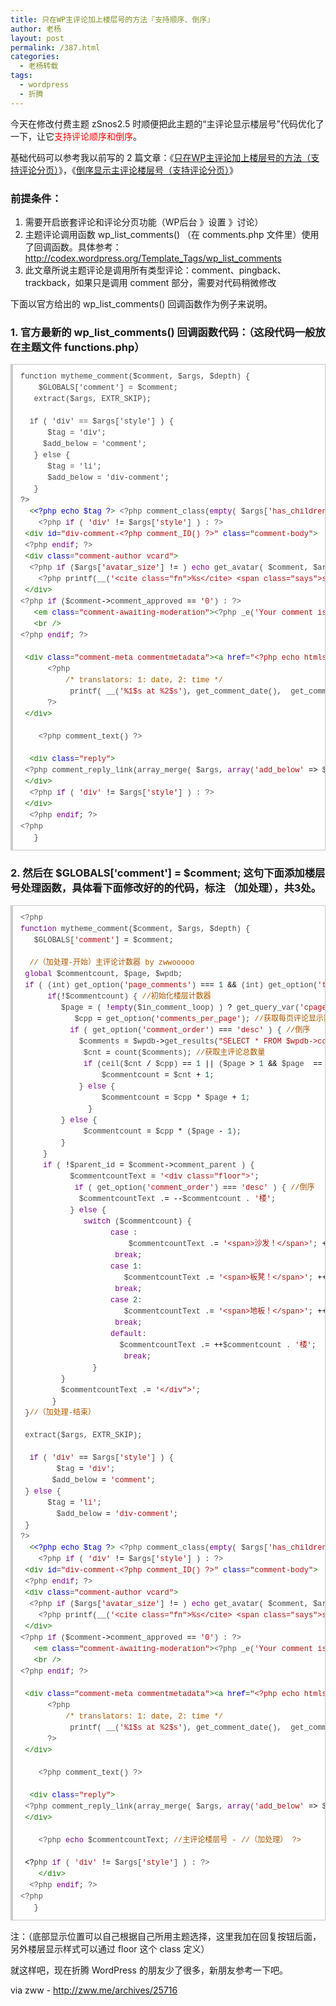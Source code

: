 ```yaml
---
title: 只在WP主评论加上楼层号的方法『支持顺序、倒序』
author: 老杨
layout: post
permalink: /387.html
categories:
  - 老杨转载
tags:
  - wordpress
  - 折腾
---
```

今天在修改付费主题 zSnos2.5 时顺便把此主题的“主评论显示楼层号”代码优化了一下，让它<span style = "color:red;">支持评论顺序和倒序</span>。

基础代码可以参考我以前写的 2 篇文章：《<a href="http://zww.me/archives/25161" target="_blank">只在WP主评论加上楼层号的方法（支持评论分页）</a>》，《<a href="http://zww.me/archives/25230" target="_blank">倒序显示主评论楼层号（支持评论分页）</a>》  


### 前提条件：

1. 需要开启嵌套评论和评论分页功能（WP后台 》设置 》讨论）  
2. 主题评论调用函数 wp\_list\_comments() （在 comments.php 文件里）使用了回调函数。具体参考：<a href="http://codex.wordpress.org/Template_Tags/wp_list_comments" target="_blank">http://codex.wordpress.org/Template_Tags/wp_list_comments</a>  
3. 此文章所说主题评论是调用所有类型评论：comment、pingback、trackback，如果只是调用 comment 部分，需要对代码稍微修改

下面以官方给出的 wp\_list\_comments() 回调函数作为例子来说明。

### 1. 官方最新的 wp\_list\_comments() 回调函数代码：（这段代码一般放在主题文件 functions.php）

<pre style="margin:15px 0;font:100 12px/18px monaco, andale mono, courier new;padding:10px 12px;border:#ccc 1px solid;border-left-width:4px;background-color:#fefefe;box-shadow:0 0 4px #eee;word-break:break-all;word-wrap:break-word;color:#444">function mytheme_comment($comment, $args, $depth) {<br />	$GLOBALS['comment'] = $comment;<br />	extract($args, EXTR_SKIP);<br /><br />	if ( 'div' == $args['style'] ) {<br />		$tag = 'div';<br />		$add_below = 'comment';<br />	} else {<br />		$tag = 'li';<br />		$add_below = 'div-comment';<br />	}<br />?&gt;<br />	<span style="color:#170">&lt;</span><span style="color:#00c">&lt;</span><span style="color:#00c">?php</span> <span style="color:#00c">echo</span> <span style="color:#00c">$tag</span> <span style="color:#00c">?</span><span style="color:#170">&gt;</span> <span style="color:#555">&lt;?php</span> <span style="color:#@cm-word">comment_class</span>(<span style="color:#708">empty</span>( <span style="color:#000-2">$args</span>[<span style="color:#a11">'has_children'</span>] ) <span style="color:#000">?</span> <span style="color:#a11">''</span> : <span style="color:#a11">'parent'</span>) <span style="color:#555">?&gt;</span> id="comment-<span style="color:#555">&lt;?php</span> <span style="color:#@cm-word">comment_ID</span>() <span style="color:#555">?&gt;</span>"&gt;<br />	<span style="color:#555">&lt;?php</span> <span style="color:#708">if</span> ( <span style="color:#a11">'div'</span> <span style="color:#000">!=</span> <span style="color:#000-2">$args</span>[<span style="color:#a11">'style'</span>] ) : <span style="color:#555">?&gt;</span><br />	<span style="color:#170">&lt;div</span> <span style="color:#00c">id</span>=<span style="color:#a11">"div-comment-&lt;?php comment_ID() ?&gt;"</span> <span style="color:#00c">class</span>=<span style="color:#a11">"comment-body"</span><span style="color:#170">&gt;</span><br />	<span style="color:#555">&lt;?php</span> <span style="color:#708">endif</span>; <span style="color:#555">?&gt;</span><br />	<span style="color:#170">&lt;div</span> <span style="color:#00c">class</span>=<span style="color:#a11">"comment-author vcard"</span><span style="color:#170">&gt;</span><br />	<span style="color:#555">&lt;?php</span> <span style="color:#708">if</span> (<span style="color:#000-2">$args</span>[<span style="color:#a11">'avatar_size'</span>] <span style="color:#000">!=</span> <span style="color:#164"></span>) <span style="color:#708">echo</span> <span style="color:#@cm-word">get_avatar</span>( <span style="color:#000-2">$comment</span>, <span style="color:#000-2">$args</span>[<span style="color:#a11">'avatar_size'</span>] ); <span style="color:#555">?&gt;</span><br />	<span style="color:#555">&lt;?php</span> <span style="color:#@cm-word">printf</span>(<span style="color:#@cm-word">__</span>(<span style="color:#a11">'&lt;cite class="fn"&gt;%s&lt;/cite&gt; &lt;span class="says"&gt;says:&lt;/span&gt;'</span>), <span style="color:#@cm-word">get_comment_author_link</span>()) <span style="color:#555">?&gt;</span><br />	<span style="color:#170">&lt;/div</span><span style="color:#170">&gt;</span><br /><span style="color:#555">&lt;?php</span> <span style="color:#708">if</span> (<span style="color:#000-2">$comment</span><span style="color:#000">-&gt;</span><span style="color:#@cm-word">comment_approved</span> <span style="color:#000">==</span> <span style="color:#a11">'0'</span>) : <span style="color:#555">?&gt;</span><br />	<span style="color:#170">&lt;em</span> <span style="color:#00c">class</span>=<span style="color:#a11">"comment-awaiting-moderation"</span><span style="color:#170">&gt;</span><span style="color:#555">&lt;?php</span> <span style="color:#@cm-word">_e</span>(<span style="color:#a11">'Your comment is awaiting moderation.'</span>) <span style="color:#555">?&gt;</span><span style="color:#170">&lt;/em</span><span style="color:#170">&gt;</span><br />	<span style="color:#170">&lt;br</span> <span style="color:#170">/&gt;</span><br /><span style="color:#555">&lt;?php</span> <span style="color:#708">endif</span>; <span style="color:#555">?&gt;</span><br /><br />	<span style="color:#170">&lt;div</span> <span style="color:#00c">class</span>=<span style="color:#a11">"comment-meta commentmetadata"</span><span style="color:#170">&gt;</span><span style="color:#170">&lt;a</span> <span style="color:#00c">href</span>=<span style="color:#a11">"&lt;?php echo htmlspecialchars( get_comment_link( $comment-&gt;comment_ID ) ) ?&gt;"</span><span style="color:#170">&gt;</span><br />		<span style="color:#555">&lt;?php</span><br />			<span style="color:#a50">/* translators: 1: date, 2: time */</span><br />			<span style="color:#@cm-word">printf</span>( <span style="color:#@cm-word">__</span>(<span style="color:#a11">'%1$s at %2$s'</span>), <span style="color:#@cm-word">get_comment_date</span>(),  <span style="color:#@cm-word">get_comment_time</span>()) <span style="color:#555">?&gt;</span><span style="color:#170">&lt;/a</span><span style="color:#170">&gt;</span><span style="color:#555">&lt;?php</span> <span style="color:#@cm-word">edit_comment_link</span>(<span style="color:#@cm-word">__</span>(<span style="color:#a11">'(Edit)'</span>),<span style="color:#a11">'  '</span>,<span style="color:#a11">''</span> );<br />		<span style="color:#555">?&gt;</span><br />	<span style="color:#170">&lt;/div</span><span style="color:#170">&gt;</span><br /><br />	<span style="color:#555">&lt;?php</span> <span style="color:#@cm-word">comment_text</span>() <span style="color:#555">?&gt;</span><br /><br />	<span style="color:#170">&lt;div</span> <span style="color:#00c">class</span>=<span style="color:#a11">"reply"</span><span style="color:#170">&gt;</span><br />	<span style="color:#555">&lt;?php</span> <span style="color:#@cm-word">comment_reply_link</span>(<span style="color:#@cm-word">array_merge</span>( <span style="color:#000-2">$args</span>, <span style="color:#708">array</span>(<span style="color:#a11">'add_below'</span> <span style="color:#000">=&gt;</span> <span style="color:#000-2">$add_below</span>, <span style="color:#a11">'depth'</span> <span style="color:#000">=&gt;</span> <span style="color:#000-2">$depth</span>, <span style="color:#a11">'max_depth'</span> <span style="color:#000">=&gt;</span> <span style="color:#000-2">$args</span>[<span style="color:#a11">'max_depth'</span>]))) <span style="color:#555">?&gt;</span><br />	<span style="color:#170">&lt;/div</span><span style="color:#170">&gt;</span><br />	<span style="color:#555">&lt;?php</span> <span style="color:#708">if</span> ( <span style="color:#a11">'div'</span> <span style="color:#000">!=</span> <span style="color:#000-2">$args</span>[<span style="color:#a11">'style'</span>] ) : <span style="color:#555">?&gt;</span><br />	<span style="color:#170">&lt;/div</span><span style="color:#170">&gt;</span><br />	<span style="color:#555">&lt;?php</span> <span style="color:#708">endif</span>; <span style="color:#555">?&gt;</span><br /><span style="color:#555">&lt;?php</span><br />	}</pre>

### 2. 然后在 $GLOBALS['comment'] = $comment; 这句下面添加楼层号处理函数，具体看下面修改好的的代码，标注 （加处理），共3处。

<pre style="margin:15px 0;font:100 12px/18px monaco, andale mono, courier new;padding:10px 12px;border:#ccc 1px solid;border-left-width:4px;background-color:#fefefe;box-shadow:0 0 4px #eee;word-break:break-all;word-wrap:break-word;color:#444"><span style="color:#555">&lt;?php</span><br /><span style="color:#708">function</span> <span style="color:#@cm-word">mytheme_comment</span>(<span style="color:#000-2">$comment</span>, <span style="color:#000-2">$args</span>, <span style="color:#000-2">$depth</span>) {<br />	<span style="color:#000-2">$GLOBALS</span>[<span style="color:#a11">'comment'</span>] <span style="color:#000">=</span> <span style="color:#000-2">$comment</span>;<br /><br />	 <span style="color:#a50">//（加处理-开始）主评论计数器 by zwwooooo</span><br />	<span style="color:#708">global</span> <span style="color:#000-2">$commentcount</span>, <span style="color:#000-2">$page</span>, <span style="color:#000-2">$wpdb</span>;<br />	<span style="color:#708">if</span> ( (<span style="color:#@cm-word">int</span>) <span style="color:#@cm-word">get_option</span>(<span style="color:#a11">'page_comments'</span>) <span style="color:#000">===</span> <span style="color:#164">1</span> <span style="color:#000">&&</span> (<span style="color:#@cm-word">int</span>) <span style="color:#@cm-word">get_option</span>(<span style="color:#a11">'thread_comments'</span>) <span style="color:#000">===</span> <span style="color:#164">1</span> ) { <span style="color:#a50">//开启嵌套评论和分页才启用</span><br />		<span style="color:#708">if</span>(<span style="color:#000">!</span><span style="color:#000-2">$commentcount</span>) { <span style="color:#a50">//初始化楼层计数器</span><br />			<span style="color:#000-2">$page</span> <span style="color:#000">=</span> ( <span style="color:#000">!</span><span style="color:#708">empty</span>(<span style="color:#000-2">$in_comment_loop</span>) ) <span style="color:#000">?</span> <span style="color:#@cm-word">get_query_var</span>(<span style="color:#a11">'cpage'</span>) : <span style="color:#@cm-word">get_page_of_comment</span>( <span style="color:#000-2">$comment</span><span style="color:#000">-&gt;</span><span style="color:#@cm-word">comment_ID</span>, <span style="color:#000-2">$args</span> ); <span style="color:#a50">//获取当前评论列表页码</span><br />			<span style="color:#000-2">$cpp</span> <span style="color:#000">=</span> <span style="color:#@cm-word">get_option</span>(<span style="color:#a11">'comments_per_page'</span>); <span style="color:#a50">//获取每页评论显示数量</span><br />			<span style="color:#708">if</span> ( <span style="color:#@cm-word">get_option</span>(<span style="color:#a11">'comment_order'</span>) <span style="color:#000">===</span> <span style="color:#a11">'desc'</span> ) { <span style="color:#a50">//倒序</span><br />				<span style="color:#000-2">$comments</span> <span style="color:#000">=</span> <span style="color:#000-2">$wpdb</span><span style="color:#000">-&gt;</span><span style="color:#@cm-word">get_results</span>(<span style="color:#a11">"SELECT * FROM $wpdb-&gt;comments WHERE comment_post_ID = $post-&gt;ID AND comment_type = 'all' AND comment_approved = '1' AND !comment_parent"</span>);<br />				<span style="color:#000-2">$cnt</span> <span style="color:#000">=</span> <span style="color:#@cm-word">count</span>(<span style="color:#000-2">$comments</span>); <span style="color:#a50">//获取主评论总数量</span><br />				<span style="color:#708">if</span> (<span style="color:#@cm-word">ceil</span>(<span style="color:#000-2">$cnt</span> <span style="color:#000">/</span> <span style="color:#000-2">$cpp</span>) <span style="color:#000">==</span> <span style="color:#164">1</span> <span style="color:#000">||</span> (<span style="color:#000-2">$page</span> <span style="color:#000">&gt;</span> <span style="color:#164">1</span> <span style="color:#000">&&</span> <span style="color:#000-2">$page</span>  <span style="color:#000">==</span> <span style="color:#@cm-word">ceil</span>(<span style="color:#000-2">$cnt</span> <span style="color:#000">/</span> <span style="color:#000-2">$cpp</span>))) { <span style="color:#a50">//如果评论只有1页或者是最后一页，初始值为主评论总数</span><br />					<span style="color:#000-2">$commentcount</span> <span style="color:#000">=</span> <span style="color:#000-2">$cnt</span> <span style="color:#000">+</span> <span style="color:#164">1</span>;<br />				} <span style="color:#708">else</span> {<br />					<span style="color:#000-2">$commentcount</span> <span style="color:#000">=</span> <span style="color:#000-2">$cpp</span> <span style="color:#000">*</span> <span style="color:#000-2">$page</span> <span style="color:#000">+</span> <span style="color:#164">1</span>;<br />				}<br />			} <span style="color:#708">else</span> {<br />				<span style="color:#000-2">$commentcount</span> <span style="color:#000">=</span> <span style="color:#000-2">$cpp</span> <span style="color:#000">*</span> (<span style="color:#000-2">$page</span> <span style="color:#000">-</span> <span style="color:#164">1</span>);<br />			}<br />		}<br />		<span style="color:#708">if</span> ( <span style="color:#000">!</span><span style="color:#000-2">$parent_id</span> <span style="color:#000">=</span> <span style="color:#000-2">$comment</span><span style="color:#000">-&gt;</span><span style="color:#@cm-word">comment_parent</span> ) {<br />			<span style="color:#000-2">$commentcountText</span> <span style="color:#000">=</span> <span style="color:#a11">'&lt;div class="floor"&gt;'</span>;<br />			<span style="color:#708">if</span> ( <span style="color:#@cm-word">get_option</span>(<span style="color:#a11">'comment_order'</span>) <span style="color:#000">===</span> <span style="color:#a11">'desc'</span> ) { <span style="color:#a50">//倒序</span><br />				<span style="color:#000-2">$commentcountText</span> .<span style="color:#000">=</span> <span style="color:#000">--</span><span style="color:#000-2">$commentcount</span> . <span style="color:#a11">'楼'</span>;<br />			} <span style="color:#708">else</span> {<br />				<span style="color:#708">switch</span> (<span style="color:#000-2">$commentcount</span>) {<br />					<span style="color:#708">case</span> <span style="color:#164"></span>:<br />						<span style="color:#000-2">$commentcountText</span> .<span style="color:#000">=</span> <span style="color:#a11">'&lt;span&gt;沙发！&lt;/span&gt;'</span>; <span style="color:#000">++</span><span style="color:#000-2">$commentcount</span>;<br />						<span style="color:#708">break</span>;<br />					<span style="color:#708">case</span> <span style="color:#164">1</span>:<br />						<span style="color:#000-2">$commentcountText</span> .<span style="color:#000">=</span> <span style="color:#a11">'&lt;span&gt;板凳！&lt;/span&gt;'</span>; <span style="color:#000">++</span><span style="color:#000-2">$commentcount</span>;<br />						<span style="color:#708">break</span>;<br />					<span style="color:#708">case</span> <span style="color:#164">2</span>:<br />						<span style="color:#000-2">$commentcountText</span> .<span style="color:#000">=</span> <span style="color:#a11">'&lt;span&gt;地板！&lt;/span&gt;'</span>; <span style="color:#000">++</span><span style="color:#000-2">$commentcount</span>;<br />						<span style="color:#708">break</span>;<br />					<span style="color:#708">default</span>:<br />						<span style="color:#000-2">$commentcountText</span> .<span style="color:#000">=</span> <span style="color:#000">++</span><span style="color:#000-2">$commentcount</span> . <span style="color:#a11">'楼'</span>;<br />						<span style="color:#708">break</span>;<br />				}<br />			}<br />			<span style="color:#000-2">$commentcountText</span> .<span style="color:#000">=</span> <span style="color:#a11">'&lt;/div"&gt;'</span>;<br />		}<br />	}<span style="color:#a50">//（加处理-结束）</span><br /><br />	<span style="color:#@cm-word">extract</span>(<span style="color:#000-2">$args</span>, <span style="color:#@cm-word">EXTR_SKIP</span>);<br /><br />	<span style="color:#708">if</span> ( <span style="color:#a11">'div'</span> <span style="color:#000">==</span> <span style="color:#000-2">$args</span>[<span style="color:#a11">'style'</span>] ) {<br />		<span style="color:#000-2">$tag</span> <span style="color:#000">=</span> <span style="color:#a11">'div'</span>;<br />		<span style="color:#000-2">$add_below</span> <span style="color:#000">=</span> <span style="color:#a11">'comment'</span>;<br />	} <span style="color:#708">else</span> {<br />		<span style="color:#000-2">$tag</span> <span style="color:#000">=</span> <span style="color:#a11">'li'</span>;<br />		<span style="color:#000-2">$add_below</span> <span style="color:#000">=</span> <span style="color:#a11">'div-comment'</span>;<br />	}<br /><span style="color:#555">?&gt;</span><br />	<span style="color:#170">&lt;</span><span style="color:#00c">&lt;</span><span style="color:#00c">?php</span> <span style="color:#00c">echo</span> <span style="color:#00c">$tag</span> <span style="color:#00c">?</span><span style="color:#170">&gt;</span> <span style="color:#555">&lt;?php</span> <span style="color:#@cm-word">comment_class</span>(<span style="color:#708">empty</span>( <span style="color:#000-2">$args</span>[<span style="color:#a11">'has_children'</span>] ) <span style="color:#000">?</span> <span style="color:#a11">''</span> : <span style="color:#a11">'parent'</span>) <span style="color:#555">?&gt;</span> id="comment-<span style="color:#555">&lt;?php</span> <span style="color:#@cm-word">comment_ID</span>() <span style="color:#555">?&gt;</span>"&gt;<br />	<span style="color:#555">&lt;?php</span> <span style="color:#708">if</span> ( <span style="color:#a11">'div'</span> <span style="color:#000">!=</span> <span style="color:#000-2">$args</span>[<span style="color:#a11">'style'</span>] ) : <span style="color:#555">?&gt;</span><br />	<span style="color:#170">&lt;div</span> <span style="color:#00c">id</span>=<span style="color:#a11">"div-comment-&lt;?php comment_ID() ?&gt;"</span> <span style="color:#00c">class</span>=<span style="color:#a11">"comment-body"</span><span style="color:#170">&gt;</span><br />	<span style="color:#555">&lt;?php</span> <span style="color:#708">endif</span>; <span style="color:#555">?&gt;</span><br />	<span style="color:#170">&lt;div</span> <span style="color:#00c">class</span>=<span style="color:#a11">"comment-author vcard"</span><span style="color:#170">&gt;</span><br />	<span style="color:#555">&lt;?php</span> <span style="color:#708">if</span> (<span style="color:#000-2">$args</span>[<span style="color:#a11">'avatar_size'</span>] <span style="color:#000">!=</span> <span style="color:#164"></span>) <span style="color:#708">echo</span> <span style="color:#@cm-word">get_avatar</span>( <span style="color:#000-2">$comment</span>, <span style="color:#000-2">$args</span>[<span style="color:#a11">'avatar_size'</span>] ); <span style="color:#555">?&gt;</span><br />	<span style="color:#555">&lt;?php</span> <span style="color:#@cm-word">printf</span>(<span style="color:#@cm-word">__</span>(<span style="color:#a11">'&lt;cite class="fn"&gt;%s&lt;/cite&gt; &lt;span class="says"&gt;says:&lt;/span&gt;'</span>), <span style="color:#@cm-word">get_comment_author_link</span>()) <span style="color:#555">?&gt;</span><br />	<span style="color:#170">&lt;/div</span><span style="color:#170">&gt;</span><br /><span style="color:#555">&lt;?php</span> <span style="color:#708">if</span> (<span style="color:#000-2">$comment</span><span style="color:#000">-&gt;</span><span style="color:#@cm-word">comment_approved</span> <span style="color:#000">==</span> <span style="color:#a11">'0'</span>) : <span style="color:#555">?&gt;</span><br />	<span style="color:#170">&lt;em</span> <span style="color:#00c">class</span>=<span style="color:#a11">"comment-awaiting-moderation"</span><span style="color:#170">&gt;</span><span style="color:#555">&lt;?php</span> <span style="color:#@cm-word">_e</span>(<span style="color:#a11">'Your comment is awaiting moderation.'</span>) <span style="color:#555">?&gt;</span><span style="color:#170">&lt;/em</span><span style="color:#170">&gt;</span><br />	<span style="color:#170">&lt;br</span> <span style="color:#170">/&gt;</span><br /><span style="color:#555">&lt;?php</span> <span style="color:#708">endif</span>; <span style="color:#555">?&gt;</span><br /><br />	<span style="color:#170">&lt;div</span> <span style="color:#00c">class</span>=<span style="color:#a11">"comment-meta commentmetadata"</span><span style="color:#170">&gt;</span><span style="color:#170">&lt;a</span> <span style="color:#00c">href</span>=<span style="color:#a11">"&lt;?php echo htmlspecialchars( get_comment_link( $comment-&gt;comment_ID ) ) ?&gt;"</span><span style="color:#170">&gt;</span><br />		<span style="color:#555">&lt;?php</span><br />			<span style="color:#a50">/* translators: 1: date, 2: time */</span><br />			<span style="color:#@cm-word">printf</span>( <span style="color:#@cm-word">__</span>(<span style="color:#a11">'%1$s at %2$s'</span>), <span style="color:#@cm-word">get_comment_date</span>(),  <span style="color:#@cm-word">get_comment_time</span>()) <span style="color:#555">?&gt;</span><span style="color:#170">&lt;/a</span><span style="color:#170">&gt;</span><span style="color:#555">&lt;?php</span> <span style="color:#@cm-word">edit_comment_link</span>(<span style="color:#@cm-word">__</span>(<span style="color:#a11">'(Edit)'</span>),<span style="color:#a11">'  '</span>,<span style="color:#a11">''</span> );<br />		<span style="color:#555">?&gt;</span><br />	<span style="color:#170">&lt;/div</span><span style="color:#170">&gt;</span><br /><br />	<span style="color:#555">&lt;?php</span> <span style="color:#@cm-word">comment_text</span>() <span style="color:#555">?&gt;</span><br /><br />	<span style="color:#170">&lt;div</span> <span style="color:#00c">class</span>=<span style="color:#a11">"reply"</span><span style="color:#170">&gt;</span><br />	<span style="color:#555">&lt;?php</span> <span style="color:#@cm-word">comment_reply_link</span>(<span style="color:#@cm-word">array_merge</span>( <span style="color:#000-2">$args</span>, <span style="color:#708">array</span>(<span style="color:#a11">'add_below'</span> <span style="color:#000">=&gt;</span> <span style="color:#000-2">$add_below</span>, <span style="color:#a11">'depth'</span> <span style="color:#000">=&gt;</span> <span style="color:#000-2">$depth</span>, <span style="color:#a11">'max_depth'</span> <span style="color:#000">=&gt;</span> <span style="color:#000-2">$args</span>[<span style="color:#a11">'max_depth'</span>]))) <span style="color:#555">?&gt;</span><br />	<span style="color:#170">&lt;/div</span><span style="color:#170">&gt;</span><br /><br />	<span style="color:#555">&lt;?php</span> <span style="color:#708">echo</span> <span style="color:#000-2">$commentcountText</span>; <span style="color:#a50">//主评论楼层号 - //（加处理） ?&gt;</span><br /><br />	<span style="color:#000">&lt;?</span><span style="color:#@cm-word">php</span> <span style="color:#708">if</span> ( <span style="color:#a11">'div'</span> <span style="color:#000">!=</span> <span style="color:#000-2">$args</span>[<span style="color:#a11">'style'</span>] ) : <span style="color:#555">?&gt;</span><br />	<span style="color:#170">&lt;/div</span><span style="color:#170">&gt;</span><br />	<span style="color:#555">&lt;?php</span> <span style="color:#708">endif</span>; <span style="color:#555">?&gt;</span><br /><span style="color:#555">&lt;?php</span><br />	}</pre>

注：（底部显示位置可以自己根据自己所用主题选择，这里我加在回复按钮后面，另外楼层显示样式可以通过 floor 这个 class 定义）

就这样吧，现在折腾 WordPress 的朋友少了很多，新朋友参考一下吧。

via zww - http://zww.me/archives/25716